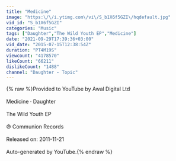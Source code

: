```yaml
---
title: "Medicine"
image: "https:\/\/i.ytimg.com\/vi\/S_b1X6f5GZI\/hqdefault.jpg"
vid_id: "S_b1X6f5GZI"
categories: "Music"
tags: ["Daughter","The Wild Youth EP","Medicine"]
date: "2021-09-29T17:39:36+03:00"
vid_date: "2015-07-15T12:38:54Z"
duration: "PT4M19S"
viewcount: "4178570"
likeCount: "66211"
dislikeCount: "1488"
channel: "Daughter - Topic"
---
```

{% raw %}Provided to YouTube by Awal Digital Ltd<br /><br />Medicine · Daughter<br /><br />The Wild Youth EP<br /><br />℗ Communion Records<br /><br />Released on: 2011-11-21<br /><br />Auto-generated by YouTube.{% endraw %}
